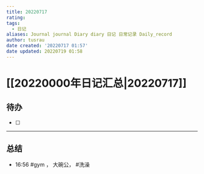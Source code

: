 ```yaml
---
title: 20220717
rating:
tags:
  - 日记
aliases: Journal journal Diary diary 日记 日常记录 Daily_record
author: tusrau
date created: '20220717 01:57'
date updated: 20220719 01:58
---
```


# [[20220000年日记汇总|20220717]]

## 待办

- [ ]

---

## 总结

- 16:56  #gym ， 大碗公， #洗澡
